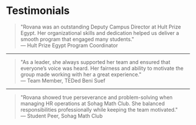 # Testimonials  

> "Rovana was an outstanding Deputy Campus Director at Hult Prize Egypt. Her organizational skills and dedication helped us deliver a smooth program that engaged many students."  
— Hult Prize Egypt Program Coordinator  

---

> "As a leader, she always supported her team and ensured that everyone’s voice was heard. Her fairness and ability to motivate the group made working with her a great experience."  
— Team Member, TEDed Beni Suef  

---

> "Rovana showed true perseverance and problem-solving when managing HR operations at Sohag Math Club. She balanced responsibilities professionally while keeping the team motivated."  
— Student Peer, Sohag Math Club  
